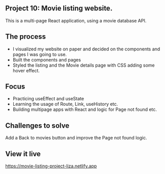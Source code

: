 ## Project 10: Movie listing website.

This is a multi-page React application, using a movie database API.

## The process

- I visualized my website on paper and decided on the components and pages I was going to use.
- Built the components and pages
- Styled the listing and the Movie details page with CSS adding some hover effect.

## Focus

- Practicing useEffect and useState
- Learning the usage of Route, Link, useHistory etc.
- Building multipage apps with React and logic for Page not found etc.

## Challenges to solve

Add a Back to movies button and improve the Page not found logic.

## View it live

https://movie-listing-project-liza.netlify.app

